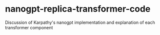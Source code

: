 # nanogpt-replica-transformer-code
Discussion of Karpathy's nanogpt implementation and explanation of each transformer component
